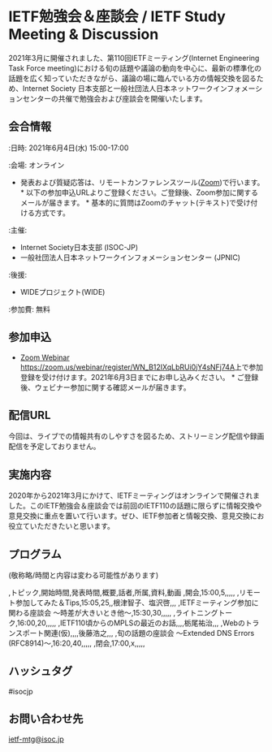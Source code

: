 # IETF勉強会＆座談会 / IETF Study Meeting & Discussion

2021年3月に開催されました、第110回IETFミーティング(Internet Engineering Task Force meeting)における旬の話題や議論の動向を中心に、最新の標準化の話題を広く知っていただきながら、議論の場に臨んでいる方の情報交換を図るため、Internet Society 日本支部と一般社団法人日本ネットワークインフォメーションセンターの共催で勉強会および座談会を開催いたします。

## 会合情報
:日時: 2021年6月4日(水) 15:00-17:00

:会場: オンライン
*  発表および質疑応答は、リモートカンファレンスツール([Zoom](https://zoom.us))で行います。
       *  以下の参加申込URLよりご登録ください。ご登録後、Zoom参加に関するメールが届きます。
       *  基本的に質問はZoomのチャット(テキスト)で受け付ける方式です。

:主催:
*  Internet Society日本支部 (ISOC-JP)
*  一般社団法人日本ネットワークインフォメーションセンター (JPNIC) 

:後援:

*  WIDEプロジェクト(WIDE)

:参加費: 無料


## 参加申込
*  [Zoom Webinar <https://zoom.us/webinar/register/WN_B12IXqLbRUi0jY4sNFj74A>](https://zoom.us/webinar/register/WN_B12IXqLbRUi0jY4sNFj74A)上で参加登録を受け付けます。2021年6月3日までにお申し込みください。
       *  ご登録後、ウェビナー参加に関する確認メールが届きます。

## 配信URL

今回は、ライブでの情報共有のしやすさを図るため、ストリーミング配信や録画配信を予定しておりません。

## 実施内容

2020年から2021年3月にかけて、IETFミーティングはオンラインで開催されました。このIETF勉強会＆座談会では前回のIETF110の話題に限らずに情報交換や意見交換に重点を置いて行います。ぜひ、IETF参加者と情報交換、意見交換にお役立ていただきたいと思います。

## プログラム

(敬称略/時間と内容は変わる可能性があります)

,トピック,開始時間,発表時間,概要,話者,所属,資料,動画
,開会,15:00,5,,,,,
,リモート参加してみた＆Tips,15:05,25,,根津智子、塩沢啓,,,
,IETFミーティング参加に関わる座談会 〜時差が大きいとき他〜,15:30,30,,,,,
,ライトニングトーク,16:00,20,,,,,
,IETF110頃からのMPLSの最近のお話,,,,栃尾祐治,,,
,Webのトランスポート関連(仮),,,,後藤浩之,,,
,旬の話題の座談会 〜Extended DNS Errors (RFC8914)〜,16:20,40,,,,,
,閉会,17:00,x,,,,,

## ハッシュタグ

#isocjp

## お問い合わせ先
ietf-mtg@isoc.jp